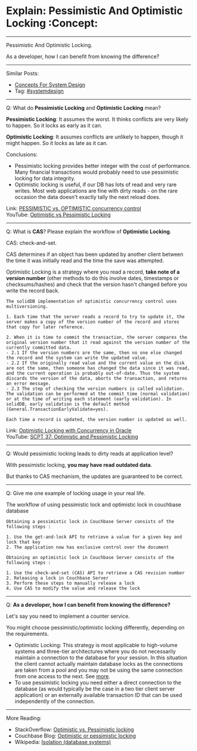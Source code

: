 # Explain: Pessimistic And Optimistic Locking     :Concept:


---

Pessimistic And Optimistic Locking.  

As a developer, how I can benefit from knowing the difference?  

---

Similar Posts:  
-   [Concepts For System Design](https://code.dennyzhang.com/design-concept)
-   Tag: [#systemdesign](https://code.dennyzhang.com/tag/systemdesign)

---

Q: What do **Pessimistic Locking** and **Optimistic Locking** mean?  

**Pessimistic Locking**: It assumes the worst. It thinks conflicts are very likely to happen. So it locks as early as it can.  

**Optimistic Locking**: It assumes conflicts are unlikely to happen, though it might happen. So it locks as late as it can.  

Conclusions:  
-   Pessimistic locking provides better integer with the cost of performance. Many financial transactions would probably need to use pessimistic locking for data integrity.
-   Optimistic locking is useful, if our DB has lots of read and very rare writes. Most web applications are fine with dirty reads - on the rare occasion the data doesn't exactly tally the next reload does.

Link: [PESSIMISTIC vs. OPTIMISTIC concurrency control](https://www.ibm.com/support/knowledgecenter/en/SSPK3V_7.0.0/com.ibm.swg.im.soliddb.sql.doc/doc/pessimistic.vs.optimistic.concurrency.control.html)  
YouTube: [Optimistic vs Pessimistic Locking](https://www.youtube.com/watch?v=VxGKvqHhU5c)  

---

Q: What is **CAS**? Please explain the workflow of **Optimistic Locking**.  

CAS: check-and-set.  

CAS determines if an object has been updated by another client between the time it was initially read and the time the save was attempted.  

Optimistic Locking is a strategy where you read a record, **take note of a version number** (other methods to do this involve dates, timestamps or checksums/hashes) and check that the version hasn't changed before you write the record back.  

    The solidDB implementation of optimistic concurrency control uses multiversioning.
    
    1. Each time that the server reads a record to try to update it, the server makes a copy of the version number of the record and stores that copy for later reference.
    
    2. When it is time to commit the transaction, the server compares the original version number that it read against the version number of the currently committed data.
    - 2.1 If the version numbers are the same, then no one else changed the record and the system can write the updated value.
    - 2.2 If the originally read value and the current value on the disk are not the same, then someone has changed the data since it was read, and the current operation is probably out-of-date. Thus the system discards the version of the data, aborts the transaction, and returns an error message.
    - 2.3 The step of checking the version numbers is called validation. The validation can be performed at the commit time (normal validation) or at the time of writing each statement (early validation). In solidDB, early validation is the default method (General.TransactionEarlyValidate=yes).
    
    Each time a record is updated, the version number is updated as well.

Link: [Optimistic Locking with Concurrency in Oracle](http://www.orafaq.com/papers/locking.pdf)  
YouTube: [SCPT 37: Optimistic and Pessimistic Locking](https://www.youtube.com/watch?v=oKXGAOho1JM)  

---

Q: Would pessimistic locking leads to dirty reads at application level?  

With pessimistic locking, **you may have read outdated data**.  

But thanks to CAS mechanism, the updates are guaranteed to be correct.  

---

Q: Give me one example of locking usage in your real life.  

The workflow of using pessimistic lock and optimistic lock in couchbase database  

    Obtaining a pessimistic lock in Couchbase Server consists of the following steps :
    
    1. Use the get-and-lock API to retrieve a value for a given key and lock that key
    2. The application now has exclusive control over the document

    Obtaining an optimistic lock in Couchbase Server consists of the following steps :
    
    1. Use the check-and-set (CAS) API to retrieve a CAS revision number
    2. Releasing a lock in Couchbase Server
    3. Perform these steps to manually release a lock
    4. Use CAS to modify the value and release the lock

---

Q: **As a developer, how I can benefit from knowing the difference?**  

Let's say you need to implement a counter service.  

You might choose pessimistic/optimistic locking differently, depending on the requirements.  

-   Optimistic Locking: This strategy is most applicable to high-volume systems and three-tier architectures where you do not necessarily maintain a connection to the database for your session. In this situation the client cannot actually maintain database locks as the connections are taken from a pool and you may not be using the same connection from one access to the next. See [more](https://stackoverflow.com/a/129397).
-   To use pessimistic locking you need either a direct connection to the database (as would typically be the case in a two tier client server application) or an externally available transaction ID that can be used independently of the connection.

---

More Reading:  
-   StackOverflow: [Optimistic vs. Pessimistic locking](https://stackoverflow.com/questions/129329/optimistic-vs-pessimistic-locking/)
-   Couchbase Blog: [Optimistic or pessimistic locking](https://blog.couchbase.com/optimistic-or-pessimistic-locking-which-one-should-you-pick/)
-   Wikipedia: [Isolation (database systems)](https://en.wikipedia.org/wiki/Isolation_(database_systems))